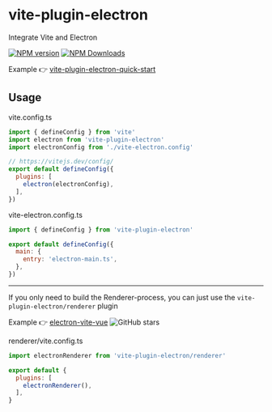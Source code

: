# vite-plugin-electron

Integrate Vite and Electron

[![NPM version](https://img.shields.io/npm/v/vite-plugin-electron.svg?style=flat)](https://npmjs.org/package/vite-plugin-electron)
[![NPM Downloads](https://img.shields.io/npm/dm/vite-plugin-electron.svg?style=flat)](https://npmjs.org/package/vite-plugin-electron)

Example 👉 [vite-plugin-electron-quick-start](https://github.com/caoxiemeihao/vite-plugin-electron-quick-start)

## Usage

vite.config.ts

```js
import { defineConfig } from 'vite'
import electron from 'vite-plugin-electron'
import electronConfig from './vite-electron.config'

// https://vitejs.dev/config/
export default defineConfig({
  plugins: [
    electron(electronConfig),
  ],
})
```

vite-electron.config.ts

```js
import { defineConfig } from 'vite-plugin-electron'

export default defineConfig({
  main: {
    entry: 'electron-main.ts',
  },
})
```

---

If you only need to build the Renderer-process, you can just use the `vite-plugin-electron/renderer` plugin

Example 👉 [electron-vite-vue](https://github.com/electron-vite/electron-vite-vue)
![GitHub stars](https://img.shields.io/github/stars/caoxiemeihao/electron-vite-vue?color=fa6470)

renderer/vite.config.ts

```js
import electronRenderer from 'vite-plugin-electron/renderer'

export default {
  plugins: [
    electronRenderer(),
  ],
}
```
